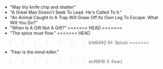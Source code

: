 * "May thy knife chip and shatter"
* "A Great Man Doesn't Seek To Lead. He's Called To It."
* "An Animal Caught In A Trap Will Gnaw Off Its Own Leg To Escape. What Will You Do?"
* "When Is A Gift Not A Gift?"
<<<<<<< HEAD
=======
* "The spice must flow."
<<<<<<< HEAD
>>>>>>> bfd6492 (H: Spice)
=======
* "Fear is the mind-killer."
>>>>>>> ecf6816 (I: Fear)
